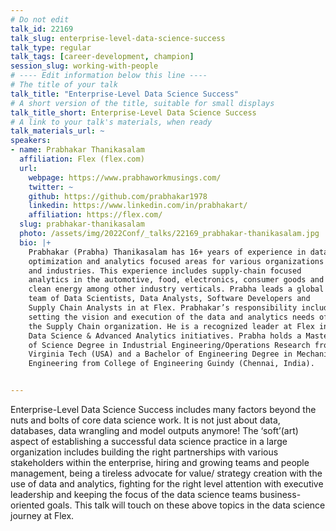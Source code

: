 ```yaml
---
# Do not edit
talk_id: 22169
talk_slug: enterprise-level-data-science-success
talk_type: regular
talk_tags: [career-development, champion]
session_slug: working-with-people
# ---- Edit information below this line ----
# The title of your talk
talk_title: "Enterprise-Level Data Science Success"
# A short version of the title, suitable for small displays
talk_title_short: Enterprise-Level Data Science Success
# A link to your talk's materials, when ready
talk_materials_url: ~
speakers:
- name: Prabhakar Thanikasalam
  affiliation: Flex (flex.com)
  url:
    webpage: https://www.prabhaworkmusings.com/
    twitter: ~
    github: https://github.com/prabhakar1978
    linkedin: https://www.linkedin.com/in/prabhakart/
    affiliation: https://flex.com/
  slug: prabhakar-thanikasalam
  photo: /assets/img/2022Conf/_talks/22169_prabhakar-thanikasalam.jpg
  bio: |+
    Prabhakar (Prabha) Thanikasalam has 16+ years of experience in data,
    optimization and analytics focused areas for various organizations
    and industries. This experience includes supply-chain focused
    analytics in the automotive, food, electronics, consumer goods and
    clean energy among other industry verticals. Prabha leads a global
    team of Data Scientists, Data Analysts, Software Developers and
    Supply Chain Analysts in at Flex. Prabhakar’s responsibility includes
    setting the vision and execution of the data and analytics needs of
    the Supply Chain organization. He is a recognized leader at Flex in
    Data Science & Advanced Analytics initiatives. Prabha holds a Master
    of Science Degree in Industrial Engineering/Operations Research from
    Virginia Tech (USA) and a Bachelor of Engineering Degree in Mechanical
    Engineering from College of Engineering Guindy (Chennai, India).


---
```


<!-- ABSTRACT ----
Please write abstract below. You may use simple markdown (links, code style, bold, italics)
-->

Enterprise-Level Data Science Success includes many factors beyond the nuts
and bolts of core data science work. It is not just about data, databases, data
wrangling and model outputs anymore! The ‘soft’(art) aspect of establishing
a successful data science practice in a large organization includes building
the right partnerships with various stakeholders within the enterprise, hiring
and growing teams and people management, being a tireless advocate for value/
strategy creation with the use of data and analytics, fighting for the right
level attention with executive leadership and keeping the focus of the data
science teams business-oriented goals. This talk will touch on these above
topics in the data science journey at Flex.
